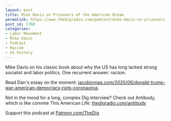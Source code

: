 ```yaml
---
layout: post
title: Mike Davis on Prisoners of the American Dream
permalink: https://www.thedigradio.com/podcast/mike-davis-on-prisoners-of-the-american-dream/index.html
post_id: 1700
categories: 
- Labor Movement
- Mike Davis
- Podcast
- Racism
- US History
---
```


Mike Davis on his classic book about why the US has long lacked strong socialist and labor politics. One recurrent answer: racism.

Read Dan's essay on the moment: 
[jacobinmag.com/2020/06/donald-trump-war-american-democracy-riots-coronavirus](http://jacobinmag.com/2020/06/donald-trump-war-american-democracy-riots-coronavirus)

Not in the mood for a long, complex Dig interview? Check out 
Antibody, which is like commie This American Life: 
[thedigradio.com/antibody](http://thedigradio.com/antibody)

Support this podcast at 
[Patreon.com/TheDig](http://Patreon.com/TheDig)